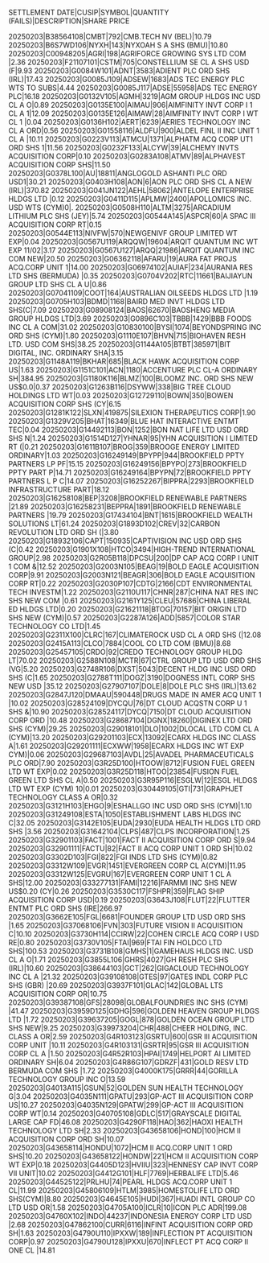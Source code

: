 SETTLEMENT DATE|CUSIP|SYMBOL|QUANTITY (FAILS)|DESCRIPTION|SHARE PRICE 

20250203|B38564108|CMBT|792|CMB.TECH NV (BEL)|10.79
20250203|B6S7WD106|NYXH|143|NYXOAH S A SHS (BMU)|10.80
20250203|C00948205|AGRI|198|AGRIFORCE GROWING SYS LTD COM |2.36
20250203|F21107101|CSTM|705|CONSTELLIUM SE CL A SHS USD (F|9.93
20250203|G0084W101|ADNT|3583|ADIENT PLC ORD SHS (IRL)|17.43
20250203|G0085J109|ADSEW|1683|ADS TEC ENERGY PLC WTS TO SUBS|4.44
20250203|G0085J117|ADSE|55958|ADS TEC ENERGY PLC|16.18
20250203|G0132V105|AGMH|3219|AGM GROUP HLDGS INC USD CL A O|0.89
20250203|G0135E100|AIMAU|906|AIMFINITY INVT CORP I 1 CL A 1|12.09
20250203|G0135E126|AIMAW|28|AIMFINITY INVT CORP I WT CL 1 |0.04
20250203|G0136H102|AERT|6239|AERIES TECHNOLOGY INC CL A ORD|0.56
20250203|G01558116|ALDFU|900|ALDEL FINL II INC UNIT 1 CL A |10.11
20250203|G0223V113|ATMCU|1371|ALPHATM ACQ CORP UT1 ORD SHS 1|11.56
20250203|G0232F133|ALCYW|39|ALCHEMY INVTS ACQUISITION CORP|0.10
20250203|G0283A108|ATMV|89|ALPHAVEST ACQUISITION CORP SHS|11.50
20250203|G0378L100|AU|18811|ANGLOGOLD ASHANTI PLC ORD USD1|30.21
20250203|G0403H108|AON|6|AON PLC ORD SHS CL A NEW (IRL)|370.82
20250203|G041JN122|AEHL|58062|ANTELOPE ENTERPRISE HLDGS LTD |0.12
20250203|G0411D115|APLMW|2400|APOLLOMICS INC. USD WTS (CYM)0|.
20250203|G0508H110|ALTM|3275|ARCADIUM LITHIUM PLC SHS (JEY)|5.74
20250203|G0544A145|ASPCR|60|A SPAC III ACQUISITION CORP RT|0.15
20250203|G0544E113|NIVFW|570|NEWGENIVF GROUP LIMITED WT EXP|0.04
20250203|G0567U119|ARQQW|19604|ARQIT QUANTUM INC WT EXP 11/02|3.17
20250203|G0567U127|ARQQ|21986|ARQIT QUANTUM INC COM NEW|20.50
20250203|G06362118|AFARU|19|AURA FAT PROJS ACQ.CORP UNIT 1|14.00
20250203|G06974102|AUIAF|234|AURANIA RES LTD SHS (BERMUDA) |0.35
20250203|G0704V202|RTC|11661|BAIJIAYUN GROUP LTD SHS CL A U|0.86
20250203|G07041109|COOT|164|AUSTRALIAN OILSEEDS HLDGS LTD |1.19
20250203|G0705H103|BDMD|1168|BAIRD MED INVT HLDGS LTD SHS(C|7.09
20250203|G08908124|BAOS|62670|BAOSHENG MEDIA GROUP HLDGS LTD|3.69
20250203|G0896C103|TBBB|1429|BBB FOODS INC CL A COM|31.02
20250203|G10830100|BYSI|1074|BEYONDSPRING INC ORD SHS (CYM)|1.80
20250203|G1110E107|BHVN|715|BIOHAVEN RESH LTD. USD COM SHS|38.25
20250203|G1144A105|BTBT|385971|BIT DIGITAL, INC. ORDINARY SHA|3.15
20250203|G1148A119|BKHAR|685|BLACK HAWK ACQUISITION CORP US|1.63
20250203|G1151C101|ACN|1180|ACCENTURE PLC CL-A ORDINARY SH|384.95
20250203|G1180K116|BLMZ|100|BLOOMZ INC. ORD SHS NEW US$0.0|0.37
20250203|G1263B116|DSYWW|338|BIG TREE CLOUD HOLDINGS LTD WT|0.03
20250203|G12729110|BOWN|350|BOWEN ACQUISITION CORP SHS (CY|6.15
20250203|G1281K122|SLXN|419875|SILEXION THERAPEUTICS CORP|1.90
20250203|G1329V205|BHAT|16349|BLUE HAT INTERACTIVE ENTMT TEC|0.04
20250203|G14492113|BON|1252|BON NAT LIFE LTD USD ORD SHS N|1.24
20250203|G1514D127|YHNAR|95|YHN ACQUISITION I LIMITED RT (|0.21
20250203|G1611B107|BROG|359|BROOGE ENERGY LIMITED ORDINARY|1.03
20250203|G16249149|BPYPP|944|BROOKFIELD PPTY PARTNERS LP PF|15.15
20250203|G16249156|BPYPO|273|BROOKFIELD PPTY PART P|14.71
20250203|G16249164|BPYPN|72|BROOKFIELD PPTY PARTNERS L P C|14.07
20250203|G16252267|BIPPRA|2293|BROOKFIELD INFRASTRUCTURE PART|18.12
20250203|G16258108|BEP|3208|BROOKFIELD RENEWABLE PARTNERS |21.89
20250203|G16258231|BEPPRA|1891|BROOKFIELD RENEWABLE PARTNERS |19.79
20250203|G17434104|BNT|1615|BROOKFIELD WEALTH SOLUTIONS LT|61.24
20250203|G1893D102|CREV|32|CARBON REVOLUTION LTD ORD SH (|3.80
20250203|G18932106|CAPT|150935|CAPTIVISION INC USD ORD SHS (C|0.42
20250203|G1901X108|HTCO|3494|HIGH-TREND INTERNATIONAL GROUP|2.98
20250203|G2R05B118|DPCSU|200|DP CAP ACQ CORP I UNIT 1 COM &|12.52
20250203|G2003N105|BEAG|19|BOLD EAGLE ACQUISITION CORP|9.91
20250203|G2003N121|BEAGR|306|BOLD EAGLE ACQUISITION CORP RT|0.22
20250203|G2030P107|CDTG|2166|CDT ENVIRONMENTAL TECH INVESTM|1.22
20250203|G2110U117|CHNR|287|CHINA NAT RES INC SHS NEW COM |0.61
20250203|G2161Y125|CLEU|57686|CHINA LIBERAL ED HLDGS LTD|0.20
20250203|G21621118|BTOG|70157|BIT ORIGIN LTD SHS NEW (CYM)|0.57
20250203|G2287A126|ADD|5857|COLOR STAR TECHNOLOGY CO LTD|1.45
20250203|G2311X100|CLRC|167|CLIMATEROCK USD CL A ORD SHS (|12.08
20250203|G2415A113|CLCO|7884|COOL CO LTD COM (BMU)|8.68
20250203|G25457105|CRDO|92|CREDO TECHNOLOGY GROUP HLDG LT|70.02
20250203|G2588N108|MCTR|67|CTRL GROUP LTD USD ORD SHS (VG|5.20
20250203|G2748R106|DXST|5043|DECENT HLDG INC USD ORD SHS (C|1.65
20250203|G2788T111|DOGZ|3190|DOGNESS INTL CORP SHS NEW USD |35.12
20250203|G27907107|DOLE|8|DOLE PLC SHS (IRL)|13.62
20250203|G2847J120|DMAAU|590448|DRUGS MADE IN AMER ACQ UNIT 1 |10.02
20250203|G28524109|DYCQU|76|DT CLOUD ACQSTN CORP U 1 SHS &|10.90
20250203|G28524117|DYCQ|7150|DT CLOUD ACQUISITION CORP ORD |10.48
20250203|G28687104|DGNX|18260|DIGINEX LTD ORD SHS (CYM)|29.25
20250203|G29018101|DLO|1002|DLOCAL LTD COM CL A (CYM)|13.20
20250203|G29201103|ECX|13092|ECARX HLDGS INC CLASS A|1.61
20250203|G29201111|ECXWW|1958|ECARX HLDGS INC WT EXP CYM)|0.06
20250203|G29687103|AVDL|25|AVADEL PHARMACEUTICALS PLC ORD|7.90
20250203|G3R25D100|HTOOW|8712|FUSION FUEL GREEN LTD WT EXP|0.02
20250203|G3R25D118|HTOO|23854|FUSION FUEL GREEN LTD SHS CL A|0.50
20250203|G3R95P116|ESGLW|12|ESGL HLDGS LTD WT EXP (CYM) 10|0.01
20250203|G30449105|GTI|731|GRAPHJET TECHNOLOGY CLASS A OR|0.32
20250203|G3121H103|EHGO|9|ESHALLGO INC USD ORD SHS (CYM)|1.10
20250203|G31249108|ESTA|1050|ESTABLISHMENT LABS HLDGS INC C|32.05
20250203|G3142E105|EUDA|2930|EUDA HEALTH HLDGS LTD ORD SHS |3.56
20250203|G31642104|CLPS|487|CLPS INCORPORATION|1.25
20250203|G32901103|FACT|1001|FACT II ACQUISITION CORP ORD S|9.94
20250203|G32901111|FACTU|82|FACT II ACQ CORP UNIT 1 ORD SH|10.02
20250203|G3302D103|FGI|822|FGI INDS LTD SHS (CYM)|0.82
20250203|G3312W109|EVGR|1451|EVERGREEN CORP CL A(CYM)|11.95
20250203|G3312W125|EVGRU|167|EVERGREEN CORP UNIT 1 CL A SHS|12.00
20250203|G33277131|FAMI|12216|FARMMI INC SHS NEW US$0.20 (CY|0.26
20250203|G3530C117|FSHPR|359|FLAG SHIP ACQUISITION CORP USD|0.19
20250203|G3643J108|FLUT|22|FLUTTER ENTMT PLC ORD SHS (IRE|266.97
20250203|G3662E105|FGL|6681|FOUNDER GROUP LTD USD ORD SHS |1.65
20250203|G37068106|FVN|303|FUTURE VISION II ACQUISITION C|10.10
20250203|G3730H114|CCIRW|22|COHEN CIRCLE ACQ CORP I USD RE|0.80
20250203|G3730V105|FTAI|969|FTAI FIN HOLDCO LTD SHS|100.53
20250203|G3731B108|GMHS|1|GAMEHAUS HLDGS INC. USD CL A O|1.71
20250203|G3855L106|GHRS|4027|GH RESH PLC SHS (IRL)|10.60
20250203|G38644103|GCT|262|GIGACLOUD TECHNOLOGY INC CL A |21.32
20250203|G39108108|GTES|97|GATES INDL CORP PLC SHS (GBR) |20.69
20250203|G3937F101|GLAC|142|GLOBAL LTS ACQUISITION CORP OR|10.75
20250203|G39387108|GFS|28098|GLOBALFOUNDRIES INC SHS (CYM) |41.47
20250203|G3959D125|GDHG|596|GOLDEN HEAVEN GROUP HLDGS LTD |1.72
20250203|G39637205|GOGL|878|GOLDEN OCEAN GROUP LTD SHS NEW|9.25
20250203|G39973204|CHR|488|CHEER HOLDING, INC. CLASS A OR|2.59
20250203|G4R103123|GSRTU|600|GSR III ACQUISITION CORP UNIT |10.11
20250203|G4R103131|GSRTR|95|GSR III ACQUISITION CORP CL A |1.50
20250203|G4R52R103|HPAI|1749|HELPORT AI LIMITED ORDINARY SH|6.04
20250203|G4R86G107|GDRZF|431|GOLD RESV LTD BERMUDA COM SHS |1.72
20250203|G4000K175|GRRR|44|GORILLA TECHNOLOGY GROUP INC O|13.59
20250203|G4013A115|GSUN|52|GOLDEN SUN HEALTH TECHNOLOGY G|3.04
20250203|G4035N111|GPATU|293|GP-ACT III ACQUISITION CORP US|10.27
20250203|G4035N129|GPATW|299|GP-ACT III ACQUISITION CORP WT|0.14
20250203|G40705108|GDLC|517|GRAYSCALE DIGITAL LARGE CAP FD|46.08
20250203|G4290F118|HAO|362|HAOXI HEALTH TECHNOLOGY LTD SH|2.33
20250203|G43658106|HOND|100|HCM II ACQUISITION CORP ORD SH|10.07
20250203|G43658114|HONDU|1072|HCM II ACQ.CORP UNIT 1 ORD SHS|10.20
20250203|G43658122|HONDW|221|HCM II ACQUISITION CORP WT EXP|0.18
20250203|G4405D123|HVIIU|323|HENNESY CAP INVT CORP VII UNIT|10.02
20250203|G4412G101|HLF|7769|HERBALIFE LTD|5.46
20250203|G44525122|PRLHU|74|PEARL HLDGS ACQ.CORP UNIT 1 CL|11.99
20250203|G45806109|HTLM|3985|HOMESTOLIFE LTD ORD SHS(CYM)|8.80
20250203|G4645E105|HUDI|367|HUADI INTL GROUP CO LTD USD OR|1.58
20250203|G4705A100|ICLR|10|ICON PLC ADR|199.08
20250203|G4760X102|INDO|44237|INDONESIA ENERGY CORP LTD USD |2.68
20250203|G47862100|CURR|6116|INFINT ACQUISITION CORP ORD SH|1.63
20250203|G4790U110|IPXXW|189|INFLECTION PT ACQUISITION CORP|0.97
20250203|G4790U128|IPXXU|670|INFLECT PT ACQ CORP II ONE CL |14.81
